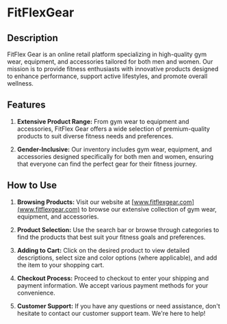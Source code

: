 # FitFlexGear

## Description

FitFlex Gear is an online retail platform specializing in high-quality gym wear, equipment, and accessories tailored for both men and women. Our mission is to provide fitness enthusiasts with innovative products designed to enhance performance, support active lifestyles, and promote overall wellness.


## Features

1. **Extensive Product Range:** From gym wear to equipment and accessories, FitFlex Gear offers a wide selection of premium-quality products to suit diverse fitness needs and preferences.

2. **Gender-Inclusive:** Our inventory includes gym wear, equipment, and accessories designed specifically for both men and women, ensuring that everyone can find the perfect gear for their fitness journey.

## How to Use

1. **Browsing Products:** Visit our website at [www.fitflexgear.com](www.fitflexgear.com) to browse our extensive collection of gym wear, equipment, and accessories.

2. **Product Selection:** Use the search bar or browse through categories to find the products that best suit your fitness goals and preferences.

3. **Adding to Cart:** Click on the desired product to view detailed descriptions, select size and color options (where applicable), and add the item to your shopping cart.

4. **Checkout Process:** Proceed to checkout to enter your shipping and payment information. We accept various payment methods for your convenience.

5. **Customer Support:** If you have any questions or need assistance, don't hesitate to contact our customer support team. We're here to help!
